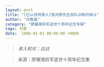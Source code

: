 ```yaml
---
layout: post
title: "[已认领待录入]我对廖先生部队训练的体认"
author: "许敬威"
category: "廖耀湘将军逝世十周年纪念专辑"
tags: 分类
date:  1900-01-01 00:00:00 +0000
---
```

> *录入校对：达达*

> 来源：廖耀湘将军逝世十周年纪念集